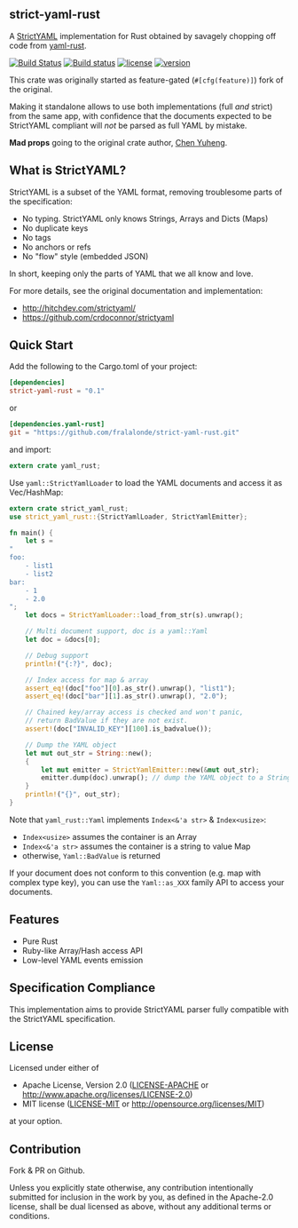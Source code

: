 strict-yaml-rust
-----
A [StrictYAML](http://hitchdev.com/strictyaml/) implementation for Rust 
obtained by savagely chopping off code from [yaml-rust](https://crates.io/crates/yaml-rust).

[![Build Status](https://travis-ci.org/fralalonde/strict-yaml-rust.svg?branch=master)](https://travis-ci.org/fralalonde/strict-yaml-rust)
[![Build status](https://ci.appveyor.com/api/projects/status/scf47535ckp4ylg4?svg=true)](https://ci.appveyor.com/project/fralalonde/strict-yaml-rust)
[![license](https://img.shields.io/crates/l/strict-yaml-rust.svg)](https://crates.io/crates/strict-yaml-rust/)
[![version](https://img.shields.io/crates/v/strict-yaml-rust.svg)](https://crates.io/crates/strict-yaml-rust/)

This crate was originally started as feature-gated (`#[cfg(feature)]`) fork of the original.

Making it standalone allows to use both implementations (full _and_ strict) from the same app, with confidence that the documents 
expected to be StrictYAML compliant will _not_ be parsed as full YAML by mistake.

**Mad props** going to the original crate author, [Chen Yuheng](https://github.com/chyh1990).

## What is StrictYAML?

StrictYAML is a subset of the YAML format, removing troublesome parts of the specification:

 - No typing. StrictYAML only knows Strings, Arrays and Dicts (Maps)  
 - No duplicate keys
 - No tags
 - No anchors or refs
 - No "flow" style (embedded JSON)
 
In short, keeping only the parts of YAML that we all know and love.

For more details, see the original documentation and implementation:

 - http://hitchdev.com/strictyaml/
 - https://github.com/crdoconnor/strictyaml 

## Quick Start

Add the following to the Cargo.toml of your project:

```toml
[dependencies]
strict-yaml-rust = "0.1"
```

or

```toml
[dependencies.yaml-rust]
git = "https://github.com/fralalonde/strict-yaml-rust.git"
```

and import:

```rust
extern crate yaml_rust;
```

Use `yaml::StrictYamlLoader` to load the YAML documents and access it
as Vec/HashMap:

```rust
extern crate strict_yaml_rust;
use strict_yaml_rust::{StrictYamlLoader, StrictYamlEmitter};

fn main() {
    let s =
"
foo:
    - list1
    - list2
bar:
    - 1
    - 2.0
";
    let docs = StrictYamlLoader::load_from_str(s).unwrap();

    // Multi document support, doc is a yaml::Yaml
    let doc = &docs[0];

    // Debug support
    println!("{:?}", doc);

    // Index access for map & array
    assert_eq!(doc["foo"][0].as_str().unwrap(), "list1");
    assert_eq!(doc["bar"][1].as_str().unwrap(), "2.0");

    // Chained key/array access is checked and won't panic,
    // return BadValue if they are not exist.
    assert!(doc["INVALID_KEY"][100].is_badvalue());

    // Dump the YAML object
    let mut out_str = String::new();
    {
        let mut emitter = StrictYamlEmitter::new(&mut out_str);
        emitter.dump(doc).unwrap(); // dump the YAML object to a String
    }
    println!("{}", out_str);
}
```

Note that `yaml_rust::Yaml` implements `Index<&'a str>` & `Index<usize>`:

* `Index<usize>` assumes the container is an Array
* `Index<&'a str>` assumes the container is a string to value Map
* otherwise, `Yaml::BadValue` is returned

If your document does not conform to this convention (e.g. map with
complex type key), you can use the `Yaml::as_XXX` family API to access your
documents.

## Features

* Pure Rust
* Ruby-like Array/Hash access API
* Low-level YAML events emission

## Specification Compliance

This implementation aims to provide StrictYAML parser fully compatible with
the StrictYAML specification. 

## License

Licensed under either of

 * Apache License, Version 2.0 ([LICENSE-APACHE](LICENSE-APACHE) or http://www.apache.org/licenses/LICENSE-2.0)
 * MIT license ([LICENSE-MIT](LICENSE-MIT) or http://opensource.org/licenses/MIT)

at your option.

## Contribution

Fork & PR on Github.

Unless you explicitly state otherwise, any contribution intentionally submitted
for inclusion in the work by you, as defined in the Apache-2.0 license, shall be dual licensed as above, without any
additional terms or conditions.

